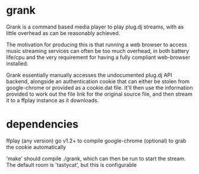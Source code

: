 grank
=====
Grank is a command based media player to play plug.dj streams, with as little overhead as can be reasonably achieved.

The motivation for producing this is that running a web browser to access music streaming services can often be too much overhead, in both battery life/cpu and the very requirement for having a fully compliant web-browser installed.

Grank essentially manually accesses the undocumented plug.dj API backend, alongside an authentication cookie that can either be stolen from google-chrome or provided as a cookie.dat file. It'll then use the information provided to work out the file link for the original source file, and then stream it to a ffplay instance as it downloads.

dependencies
====
ffplay (any version)
go v1.2+ to compile
google-chrome (optional) to grab the cookie automatically

'make' should compile ./grank, which can then be run to start the stream. The default room is 'tastycat', but this is configurable